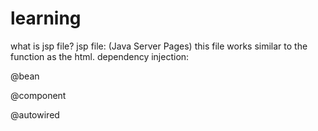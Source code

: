 # learning
what is jsp file? 
  jsp file: (Java Server Pages)
  this file works similar to the function as the html.
dependency injection:
  
@bean

@component

@autowired

